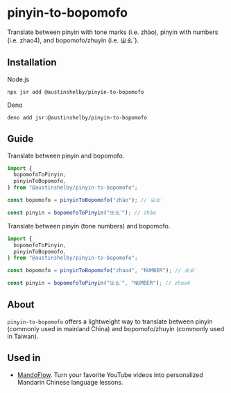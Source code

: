 # pinyin-to-bopomofo

Translate between pinyin with tone marks (i.e. zhào), pinyin with numbers (i.e.
zhao4), and bopomofo/zhuyin (i.e. ㄓㄠˋ).

## Installation

Node.js

```
npx jsr add @austinshelby/pinyin-to-bopomofo
```

Deno

```
deno add jsr:@austinshelby/pinyin-to-bopomofo
```

## Guide

Translate between pinyin and bopomofo.

```ts
import {
  bopomofoToPinyin,
  pinyinToBopomofo,
} from "@austinshelby/pinyin-to-bopomofo";

const bopomofo = pinyinToBopomofo("zhào"); // ㄓㄠˋ

const pinyin = bopomofoToPinyin("ㄓㄠˋ"); // zhào
```

Translate between pinyin (tone numbers) and bopomofo.

```ts
import {
  bopomofoToPinyin,
  pinyinToBopomofo,
} from "@austinshelby/pinyin-to-bopomofo";

const bopomofo = pinyinToBopomofo("zhao4", "NUMBER"); // ㄓㄠˋ

const pinyin = bopomofoToPinyin("ㄓㄠˋ", "NUMBER"); // zhao4
```

## About

`pinyin-to-bopomofo` offers a lightweight way to translate between pinyin
(commonly used in mainland China) and bopomofo/zhuyin (commonly used in Taiwan).

## Used in

- [MandoFlow](https://www.mandoflow.com/). Turn your favorite YouTube videos
  into personalized Mandarin Chinese language lessons.
